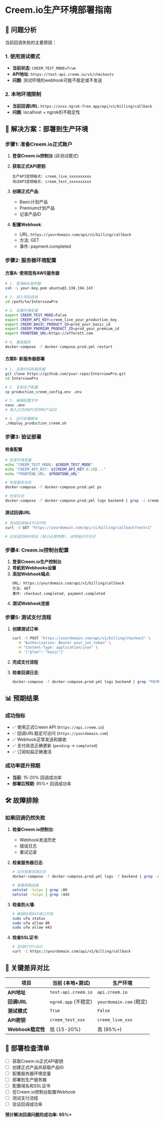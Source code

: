 # Creem.io生产环境部署指南

## 🎯 问题分析

当前回调失败的主要原因：

### 1. 使用测试模式
- **当前状态**: `CREEM_TEST_MODE=True`
- **API地址**: `https://test-api.creem.io/v1/checkouts`
- **问题**: 测试环境的webhook可能不稳定或不发送

### 2. 本地环境限制
- **当前回调URL**: `https://xxxx.ngrok-free.app/api/v1/billing/callback`
- **问题**: localhost + ngrok的不稳定性

## 🚀 解决方案：部署到生产环境

### 步骤1: 准备Creem.io正式账户

1. **登录Creem.io控制台** (非测试模式)
2. **获取正式API密钥**:
   ```
   生产API密钥格式: creem_live_xxxxxxxxxx
   测试API密钥格式: creem_test_xxxxxxxxxx
   ```

3. **创建正式产品**:
   - Basic计划产品
   - Premium计划产品
   - 记录产品ID

4. **配置Webhook**:
   - URL: `https://yourdomain.com/api/v1/billing/callback`
   - 方法: GET
   - 事件: payment.completed

### 步骤2: 服务器环境配置

#### 方案A: 使用现有AWS服务器
```bash
# 1. 登录AWS服务器
ssh -i your-key.pem ubuntu@3.138.194.143

# 2. 进入项目目录
cd /path/to/InterviewPro

# 3. 设置环境变量
export CREEM_TEST_MODE=False
export CREEM_API_KEY=creem_live_your_production_key
export CREEM_BASIC_PRODUCT_ID=prod_your_basic_id
export CREEM_PREMIUM_PRODUCT_ID=prod_your_premium_id
export FRONTEND_URL=https://offerott.com

# 4. 重启服务
docker-compose -f docker-compose.prod.yml restart
```

#### 方案B: 新服务器部署
```bash
# 1. 克隆代码到服务器
git clone https://github.com/your-repo/InterviewPro.git
cd InterviewPro

# 2. 复制生产配置
cp production_creem_config.env .env

# 3. 编辑配置文件
nano .env
# 填入正式的API密钥和产品ID

# 4. 运行部署脚本
./deploy_production_creem.sh
```

### 步骤3: 验证部署

#### 检查配置
```bash
# 检查环境变量
echo "CREEM_TEST_MODE: $CREEM_TEST_MODE"
echo "CREEM_API_KEY: ${CREEM_API_KEY:0:20}..."
echo "FRONTEND_URL: $FRONTEND_URL"

# 检查服务状态
docker-compose -f docker-compose.prod.yml ps

# 检查日志
docker-compose -f docker-compose.prod.yml logs backend | grep -i creem
```

#### 测试回调URL
```bash
# 测试回调端点可访问性
curl -X GET "https://yourdomain.com/api/v1/billing/callback?test=1"

# 应该返回400错误 (缺少必需参数)，说明端点可访问
```

### 步骤4: Creem.io控制台配置

1. **登录Creem.io生产控制台**
2. **导航到Webhooks设置**
3. **添加Webhook端点**:
   ```
   URL: https://yourdomain.com/api/v1/billing/callback
   方法: GET
   事件: checkout.completed, payment.completed
   ```
4. **测试Webhook连接**

### 步骤5: 测试支付流程

1. **创建测试订单**:
   ```bash
   curl -X POST "https://yourdomain.com/api/v1/billing/checkout" \
     -H "Authorization: Bearer your_jwt_token" \
     -H "Content-Type: application/json" \
     -d '{"plan": "basic"}'
   ```

2. **完成支付流程**
3. **检查回调日志**:
   ```bash
   docker-compose -f docker-compose.prod.yml logs backend | grep "PAYMENT CALLBACK"
   ```

## 📊 预期结果

### 成功指标
- ✅ 使用正式Creem API (`https://api.creem.io`)
- ✅ 回调URL稳定可访问 (`https://yourdomain.com`)
- ✅ Webhook正常发送和接收
- ✅ 支付状态正确更新 (`pending` → `completed`)
- ✅ 订阅权益正确激活

### 成功率提升预期
- **当前**: 15-20% 回调成功率
- **部署后预期**: 95%+ 回调成功率

## 🛠️ 故障排除

### 如果回调仍然失败

1. **检查Creem.io控制台**:
   - Webhook发送历史
   - 错误日志
   - 重试记录

2. **检查服务器日志**:
   ```bash
   # 实时查看回调日志
   docker-compose -f docker-compose.prod.yml logs -f backend | grep -i callback
   
   # 查看网络连接
   netstat -tulpn | grep :80
   netstat -tulpn | grep :443
   ```

3. **检查防火墙**:
   ```bash
   # 确保80和443端口开放
   sudo ufw status
   sudo ufw allow 80
   sudo ufw allow 443
   ```

4. **检查SSL证书**:
   ```bash
   # 测试HTTPS访问
   curl -I https://yourdomain.com/api/v1/billing/callback
   ```

## 🎯 关键差异对比

| 项目 | 当前 (本地+测试) | 生产环境 |
|------|------------------|----------|
| **API地址** | `test-api.creem.io` | `api.creem.io` |
| **回调URL** | `ngrok.app` (不稳定) | `yourdomain.com` (稳定) |
| **测试模式** | `True` | `False` |
| **API密钥** | `creem_test_xxx` | `creem_live_xxx` |
| **Webhook稳定性** | 低 (15-20%) | 高 (95%+) |

## 📝 部署检查清单

- [ ] 获取Creem.io正式API密钥
- [ ] 创建正式产品并获取产品ID
- [ ] 配置服务器环境变量
- [ ] 部署到生产服务器
- [ ] 配置域名和SSL证书
- [ ] 在Creem.io控制台配置Webhook
- [ ] 测试支付流程
- [ ] 验证回调成功率

**预计解决回调问题的成功率: 95%+**
